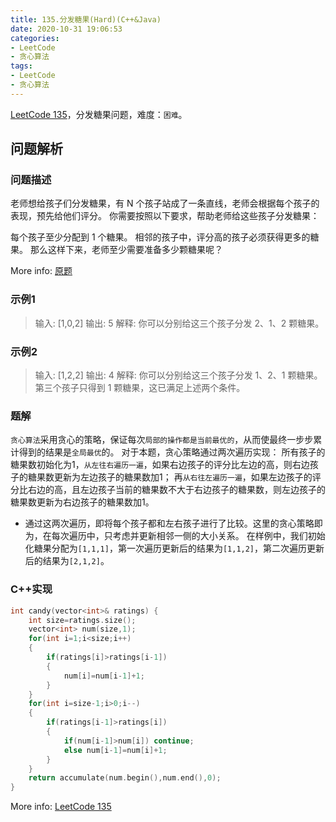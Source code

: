 ```yaml
---
title: 135.分发糖果(Hard)(C++&Java)
date: 2020-10-31 19:06:53
categories:
- LeetCode
- 贪心算法
tags:
- LeetCode
- 贪心算法
---
```

[LeetCode 135](https://leetcode-cn.com/problems/candy/)，分发糖果问题，难度：`困难`。

## 问题解析

### 问题描述
老师想给孩子们分发糖果，有 N 个孩子站成了一条直线，老师会根据每个孩子的表现，预先给他们评分。
你需要按照以下要求，帮助老师给这些孩子分发糖果：

每个孩子至少分配到 1 个糖果。
相邻的孩子中，评分高的孩子必须获得更多的糖果。
那么这样下来，老师至少需要准备多少颗糖果呢？

More info: [原题](https://leetcode-cn.com/problems/candy/)

### 示例1

>输入:  [1,0,2]
>输出:  5
>解释:  你可以分别给这三个孩子分发 2、1、2 颗糖果。


### 示例2

>输入:  [1,2,2]
>输出:  4
>解释:  你可以分别给这三个孩子分发 1、2、1 颗糖果。第三个孩子只得到 1 颗糖果，这已满足上述两个条件。


### 题解

`贪心算法`采用贪心的策略，保证每次`局部的操作都是当前最优的`，从而使最终一步步累计得到的结果是`全局最优`的。
对于本题，贪心策略通过两次遍历实现：
所有孩子的糖果数初始化为1，`从左往右遍历一遍`，如果右边孩子的评分比左边的高，则右边孩子的糖果数更新为左边孩子的糖果数加1；
再`从右往左遍历一遍`，如果左边孩子的评分比右边的高，且左边孩子当前的糖果数不大于右边孩子的糖果数，则左边孩子的糖果数更新为右边孩子的糖果数加1。
- 通过这两次遍历，即将每个孩子都和左右孩子进行了比较。这里的贪心策略即为，在每次遍历中，只考虑并更新相邻一侧的大小关系。
在样例中，我们初始化糖果分配为`[1,1,1]`，第一次遍历更新后的结果为`[1,1,2]`，第二次遍历更新后的结果为`[2,1,2]`。

### C++实现

``` cpp
int candy(vector<int>& ratings) {
    int size=ratings.size();
    vector<int> num(size,1);
    for(int i=1;i<size;i++)
    {
        if(ratings[i]>ratings[i-1])
        {
            num[i]=num[i-1]+1;
        }
    }
    for(int i=size-1;i>0;i--)
    {
        if(ratings[i-1]>ratings[i])
        {
            if(num[i-1]>num[i]) continue;
            else num[i-1]=num[i]+1;
        }
    }
    return accumulate(num.begin(),num.end(),0);
}
```
More info: [LeetCode 135](https://leetcode-cn.com/problems/candy/)
